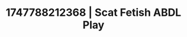 ---
categories:
- Roleplay seduction
- Roleplay fantasies
- Ethical porn
- 3D animation
- AI girlfriend fantasy
image: /assets/images/1747788212368.jpg
layout: post
seo:
  description: Featured content with premium ABDL Play, Scat Fetish. HD images available.
  keywords: ABDL Play, Scat Fetish
  og_image: /assets/images/1747788212368.jpg
  schema_type: VisualArtwork
tags:
- '#1747788212368'
- ABDL Play
- Scat Fetish
title: 1747788212368 | Scat Fetish ABDL Play
---